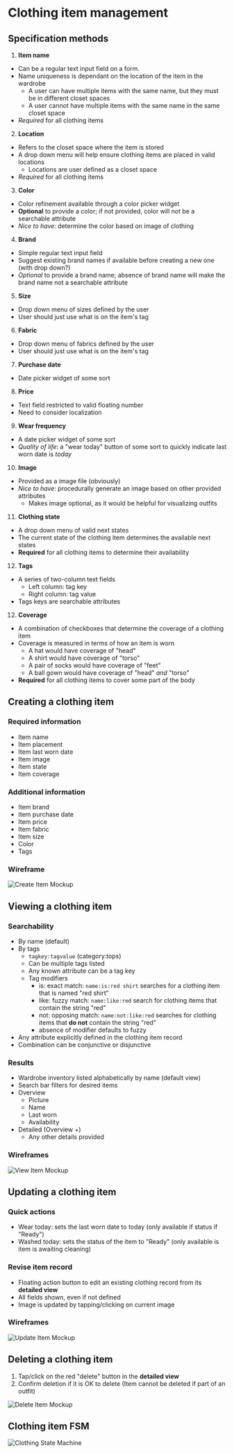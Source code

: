 # Clothing item management

## Specification methods

1) **Item name**

- Can be a regular text input field on a form.
- Name uniqueness is dependant on the location of the item in the wardrobe
  - A user can have multiple items with the same name, but they must be in different closet spaces
  - A user cannot have multiple items with the same name in the same closet space
- *Required* for all clothing items

2) **Location**

- Refers to the closet space where the item is stored
- A drop down menu will help ensure clothing items are placed in valid locations
  - Locations are user defined as a closet space
- *Required* for all clothing items

3) **Color**

- Color refinement available through a color picker widget
- **Optional** to provide a color; if not provided, color will not be a searchable attribute
- *Nice to have*: determine the color based on image of clothing 

4) **Brand**

- Simple regular text input field
- Suggest existing brand names if available before creating a new one (with drop down?)
- *Optional* to provide a brand name; absence of brand name will make the brand name not a searchable attribute


5) **Size**

- Drop down menu of sizes defined by the user
- User should just use what is on the item's tag 


6) **Fabric**

- Drop down menu of fabrics defined by the user
- User should just use what is on the item's tag

7) **Purchase date**

- Date picker widget of some sort

8) **Price**

- Text field restricted to valid floating number
- Need to consider localization

9) **Wear frequency**

- A date picker widget of some sort
- *Quality of life*: a "wear today" button of some sort to quickly indicate last worn date is *today*

10) **Image**

- Provided as a image file (obviously)
- *Nice to have*: procedurally generate an image based on other provided attributes
    - Makes image optional, as it would be helpful for visualizing outfits

11) **Clothing state**

- A drop down menu of valid next states
- The current state of the clothing item determines the available next states
- **Required** for all clothing items to determine their availability

12) **Tags**

- A series of two-column text fields
  - Left column: tag key
  - Right column: tag value
- Tags keys are searchable attributes

12) **Coverage**

- A combination of checkboxes that determine the coverage of a clothing item
- Coverage is measured in terms of how an item is worn
  - A hat would have coverage of "head"
  - A shirt would have coverage of "torso"
  - A pair of socks would have coverage of "feet"
  - A ball gown would have coverage of "head" *and* "torso"
- **Required** for all clothing items to cover some part of the body

## Creating a clothing item

### Required information 

- Item name 
- Item placement
- Item last worn date
- Item image
- Item state
- Item coverage

### Additional information

- Item brand
- Item purchase date
- Item price
- Item fabric
- Item size
- Color
- Tags

### Wireframe

![Create Item Mockup](./figures/create-item-mockup.drawio.svg)

## Viewing a clothing item

### Searchability

- By name (default)
- By tags
    - `tagkey:tagvalue` (category:tops)
    - Can be multiple tags listed
    - Any known attribute can be a tag key
    - Tag modifiers
        - is: exact match: `name:is:red shirt` searches for a clothing item that is named "red shirt"
        - like: fuzzy match: `name:like:red` search for clothing items that contain the string "red"
        - not: opposing match: `name:not:like:red` searches for clothing items that **do not** contain the string "red"
        - absence of modifier defaults to fuzzy
- Any attribute explicitly defined in the clothing item record
- Combination can be conjunctive or disjunctive

### Results

- Wardrobe inventory listed alphabetically by name (default view)
- Search bar filters for desired items
- Overview
    - Picture
    - Name
    - Last worn
    - Availability
- Detailed (Overview +)
    - Any other details provided

### Wireframes

![View Item Mockup](./figures/view-item-mockup.drawio.svg)

## Updating a clothing item

### Quick actions

- Wear today: sets the last worn date to today (only available if status if "Ready")
- Washed today: sets the status of the item to "Ready" (only available is item is awaiting cleaning)

### Revise item record

- Floating action button to edit an existing clothing record from its **detailed view**
- All fields shown, even if not defined
- Image is updated by tapping/clicking on current image

### Wireframes

![Update Item Mockup](./figures/update-item-mockup.drawio.svg)

## Deleting a clothing item

1) Tap/click on the red "delete" button in the **detailed view**
2) Confirm deletion if it is OK to delete (Item cannot be deleted if part of an outfit)

![Delete Item Mockup](./figures/delete-item-mockup.drawio.svg)

## Clothing item FSM

![Clothing State Machine](./figures/clothing-state.drawio.svg)
